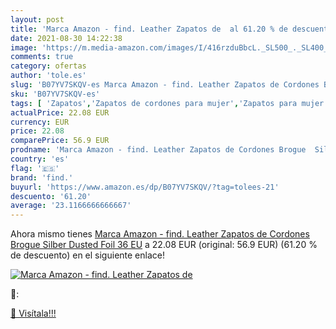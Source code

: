 ```yaml
---
layout: post
title: 'Marca Amazon - find. Leather Zapatos de  al 61.20 % de descuento'
date: 2021-08-30 14:22:38
image: 'https://m.media-amazon.com/images/I/416rzduBbcL._SL500_._SL400_.jpg'
comments: true
category: ofertas
author: 'tole.es'
slug: 'B07YV7SKQV-es Marca Amazon - find. Leather Zapatos de Cordones Brogue...'
sku: 'B07YV7SKQV-es'
tags: [ 'Zapatos','Zapatos de cordones para mujer','Zapatos para mujer','Zapatos planos de mujer','Zapatos y complementos','find.','zapatos', ]
actualPrice: 22.08 EUR
currency: EUR
price: 22.08
comparePrice: 56.9 EUR
prodname: 'Marca Amazon - find. Leather Zapatos de Cordones Brogue  Silber  Dusted Foil   36 EU'
country: 'es'
flag: '🇪🇸'
brand: 'find.'
buyurl: 'https://www.amazon.es/dp/B07YV7SKQV/?tag=tolees-21'
descuento: '61.20'
average: '23.1166666666667'
---
```


Ahora mismo tienes [Marca Amazon - find. Leather Zapatos de Cordones Brogue  Silber  Dusted Foil   36 EU](https://www.amazon.es/dp/B07YV7SKQV/?tag=tolees-21) a 22.08 EUR (original: 56.9 EUR) (61.20 %  de descuento) en el siguiente enlace!

[![Marca Amazon - find. Leather Zapatos de ](https://m.media-amazon.com/images/I/416rzduBbcL._SL500_._SL400_.jpg)](https://www.amazon.es/dp/B07YV7SKQV/?tag=tolees-21)

🔎:


[🛒 Visítala!!!](https://www.amazon.es/dp/B07YV7SKQV/?tag=tolees-21)

